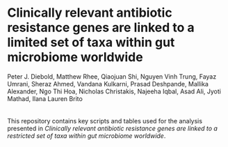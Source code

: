 # Clinically relevant antibiotic resistance genes are linked to a limited set of taxa within gut microbiome worldwide
Peter J. Diebold, Matthew Rhee, Qiaojuan Shi, Nguyen Vinh Trung, Fayaz Umrani, Sheraz Ahmed, Vandana Kulkarni, Prasad Deshpande, Mallika Alexander, Ngo Thi Hoa, Nicholas Christakis, Najeeha Iqbal, Asad Ali, Jyoti Mathad, Ilana Lauren Brito  
<br>
<br>
This repository contains key scripts and tables used for the analysis presented in *Clinically relevant antibiotic resistance genes are linked to a restricted set of taxa within gut microbiome worldwide*.  

 
